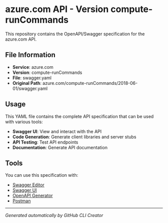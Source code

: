 # azure.com API - Version compute-runCommands

This repository contains the OpenAPI/Swagger specification for the azure.com API.

## File Information

- **Service**: azure.com
- **Version**: compute-runCommands
- **File**: swagger.yaml
- **Original Path**: azure.com/compute-runCommands/2018-06-01/swagger.yaml

## Usage

This YAML file contains the complete API specification that can be used with various tools:

- **Swagger UI**: View and interact with the API
- **Code Generation**: Generate client libraries and server stubs
- **API Testing**: Test API endpoints
- **Documentation**: Generate API documentation

## Tools

You can use this specification with:

- [Swagger Editor](https://editor.swagger.io/)
- [Swagger UI](https://swagger.io/tools/swagger-ui/)
- [OpenAPI Generator](https://openapi-generator.tech/)
- [Postman](https://www.postman.com/)

---

*Generated automatically by GitHub CLI Creator*
